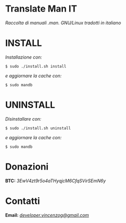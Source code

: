 # Translate Man IT

*Raccolta di manuali .man. GNU/Linux tradotti in italiano*


# INSTALL

*Installazione con:*
```
$ sudo ./install.sh install
```
 *e aggiornare la cache con:*

```
$ sudo mandb
```

# UNINSTALL

*Disinstallare con:*
```
$ sudo ./install.sh uninstall
```
 *e aggiornare la cache con:*
```
$ sudo mandb
```
# Donazioni

**BTC:** *3EwV4zt9r5o4aTHyqjcM6CfqSVirSEmN6y*

# Contatti

**Email:** *developer.vincenzog@gmail.com*
